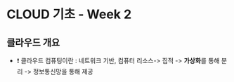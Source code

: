# CLOUD 기초 - Week 2

## 클라우드 개요
- ❗ 클라우드 컴퓨팅이란 : 네트워크 기반, 컴퓨터 리소스-> 집적 -> **가상화**를 통해 분리 -> 정보통신망을 통해 제공
